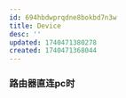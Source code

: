 ```yaml
---
id: 694hbdwprqdne8bokbd7n3w
title: Device
desc: ''
updated: 1740471380278
created: 1740471368044
---
```


### 路由器直连pc时

